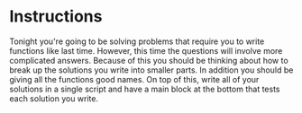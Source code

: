 # Instructions

Tonight you're going to be solving problems that require you to write functions like last time. However, this time the questions will involve more complicated answers. Because of this you should be thinking about how to break up the solutions you write into smaller parts. In addition you should be giving all the functions good names. On top of this, write all of your solutions in a single script and have a main block at the bottom that tests each solution you write.
